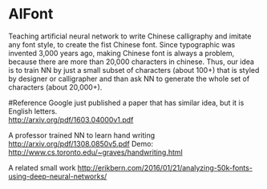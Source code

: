 # AIFont
Teaching artificial neural network to write Chinese calligraphy and imitate any font style, to create the fist Chinese font.
Since typographic was invented 3,000 years ago, making Chinese font is always a problem, because there are more than 20,000 characters in chinese.
Thus, our idea is to train NN by just a small subset of characters (about 100+) that is styled by designer or calligrapher and than ask NN to generate the whole set of characters (about 20,000+).

#Reference
Google just published a paper that has similar idea, but it is English letters.  
http://arxiv.org/pdf/1603.04000v1.pdf

A professor trained NN to learn hand writing
http://arxiv.org/pdf/1308.0850v5.pdf
Demo: http://www.cs.toronto.edu/~graves/handwriting.html

A related small work
http://erikbern.com/2016/01/21/analyzing-50k-fonts-using-deep-neural-networks/
